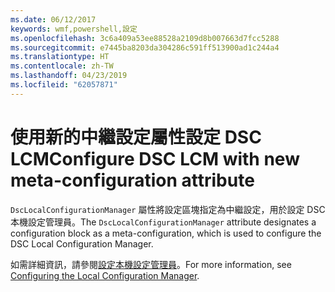 ```yaml
---
ms.date: 06/12/2017
keywords: wmf,powershell,設定
ms.openlocfilehash: 3c6a409a53ee88528a2109d8b007663d7fcc5288
ms.sourcegitcommit: e7445ba8203da304286c591ff513900ad1c244a4
ms.translationtype: HT
ms.contentlocale: zh-TW
ms.lasthandoff: 04/23/2019
ms.locfileid: "62057871"
---
```

# <a name="configure-dsc-lcm-with-new-meta-configuration-attribute"></a><span data-ttu-id="0aa8b-102">使用新的中繼設定屬性設定 DSC LCM</span><span class="sxs-lookup"><span data-stu-id="0aa8b-102">Configure DSC LCM with new meta-configuration attribute</span></span>

<span data-ttu-id="0aa8b-103">`DscLocalConfigurationManager` 屬性將設定區塊指定為中繼設定，用於設定 DSC 本機設定管理員。</span><span class="sxs-lookup"><span data-stu-id="0aa8b-103">The `DscLocalConfigurationManager` attribute designates a configuration block as a meta-configuration, which is used to configure the DSC Local Configuration Manager.</span></span>

<span data-ttu-id="0aa8b-104">如需詳細資訊，請參閱[設定本機設定管理員](https://msdn.microsoft.com/powershell/dsc/metaconfig)。</span><span class="sxs-lookup"><span data-stu-id="0aa8b-104">For more information, see [Configuring the Local Configuration Manager](https://msdn.microsoft.com/powershell/dsc/metaconfig).</span></span>

